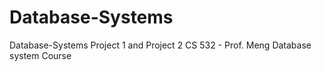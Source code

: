# Database-Systems
Database-Systems
Project 1 and Project 2
CS 532 - Prof. Meng
Database system Course
